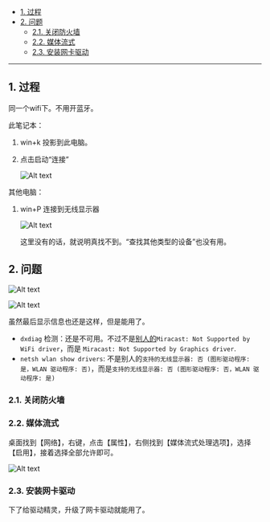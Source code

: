 - [1. 过程](#1-过程)
- [2. 问题](#2-问题)
  - [2.1. 关闭防火墙](#21-关闭防火墙)
  - [2.2. 媒体流式](#22-媒体流式)
  - [2.3. 安装网卡驱动](#23-安装网卡驱动)

---
## 1. 过程
同一个wifi下。不用开蓝牙。

此笔记本：
1. win+k 投影到此电脑。

2. 点击启动“连接”

    ![Alt text](https://cdn.jsdelivr.net/gh/sword4869/pic1@main/images/202406231913791.png)

其他电脑：
1. win+P 连接到无线显示器

    ![Alt text](https://cdn.jsdelivr.net/gh/sword4869/pic1@main/images/202406231913792.png)

    这里没有的话，就说明真找不到。“查找其他类型的设备”也没有用。

## 2. 问题   

![Alt text](https://cdn.jsdelivr.net/gh/sword4869/pic1@main/images/202406231913793.png)

![Alt text](https://cdn.jsdelivr.net/gh/sword4869/pic1@main/images/202406231913794.png)

虽然最后显示信息也还是这样，但是能用了。

- `dxdiag` 检测：还是不可用。不过不是[别人的](https://blog.csdn.net/ncy2005/article/details/104813934)`Miracast: Not Supported by WiFi driver`，而是 `Miracast: Not Supported by Graphics driver`.
- `netsh wlan show drivers`: 不是别人的`支持的无线显示器: 否 (图形驱动程序: 是，WLAN 驱动程序: 否)`，而是`支持的无线显示器: 否 (图形驱动程序: 否，WLAN 驱动程序: 是)`


### 2.1. 关闭防火墙

### 2.2. 媒体流式

桌面找到【网络】，右键，点击【属性】，右侧找到【媒体流式处理选项】，选择【启用】，接着选择全部允许即可。

![Alt text](https://cdn.jsdelivr.net/gh/sword4869/pic1@main/images/202406231913795.png)

### 2.3. 安装网卡驱动

下了给驱动精灵，升级了网卡驱动就能用了。